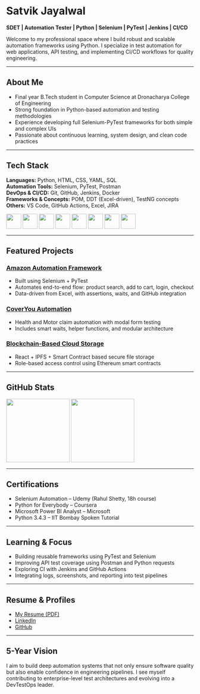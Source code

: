 # Satvik Jayalwal  
**SDET | Automation Tester | Python | Selenium | PyTest | Jenkins | CI/CD**

Welcome to my professional space where I build robust and scalable automation frameworks using Python. I specialize in test automation for web applications, API testing, and implementing CI/CD workflows for quality engineering.

---

## About Me

- Final year B.Tech student in Computer Science at Dronacharya College of Engineering
- Strong foundation in Python-based automation and testing methodologies
- Experience developing full Selenium-PyTest frameworks for both simple and complex UIs
- Passionate about continuous learning, system design, and clean code practices

---

## Tech Stack

**Languages:** Python, HTML, CSS, YAML, SQL  
**Automation Tools:** Selenium, PyTest, Postman  
**DevOps & CI/CD:** Git, GitHub, Jenkins, Docker  
**Frameworks & Concepts:** POM, DDT (Excel-driven), TestNG concepts  
**Others:** VS Code, GitHub Actions, Excel, JIRA

<p align="left">
  <img src="https://cdn.jsdelivr.net/gh/devicons/devicon/icons/python/python-original.svg" width="40"/>
  <img src="https://cdn.jsdelivr.net/gh/devicons/devicon/icons/selenium/selenium-original.svg" width="40"/>
  <img src="https://cdn.jsdelivr.net/gh/devicons/devicon/icons/git/git-original.svg" width="40"/>
  <img src="https://cdn.jsdelivr.net/gh/devicons/devicon/icons/github/github-original.svg" width="40"/>
  <img src="https://cdn.jsdelivr.net/gh/devicons/devicon/icons/docker/docker-original.svg" width="40"/>
  <img src="https://cdn.jsdelivr.net/gh/devicons/devicon/icons/postman/postman-original.svg" width="40"/>
  <img src="https://cdn.jsdelivr.net/gh/devicons/devicon/icons/html5/html5-original.svg" width="40"/>
  <img src="https://cdn.jsdelivr.net/gh/devicons/devicon/icons/css3/css3-original.svg" width="40"/>
</p>

---

## Featured Projects

### [Amazon Automation Framework](https://github.com/SatvikJayalwal/AutomatingAmazon)
- Built using Selenium + PyTest
- Automates end-to-end flow: product search, add to cart, login, checkout
- Data-driven from Excel, with assertions, waits, and GitHub integration

### [CoverYou Automation](https://github.com/SatvikJayalwal/CoverYouAutomation)
- Health and Motor claim automation with modal form testing
- Includes smart waits, helper functions, and modular architecture

### [Blockchain-Based Cloud Storage](https://github.com/SatvikJayalwal/Bloackchain_Decentralized_cloud_storage_system)
- React + IPFS + Smart Contract based secure file storage
- Role-based access control using Ethereum smart contracts

---

## GitHub Stats

<p align="left">
  <img height="170" src="https://github-readme-stats.vercel.app/api?username=SatvikJayalwal&show_icons=true&theme=default&include_all_commits=true" />
  <img height="170" src="https://github-readme-stats.vercel.app/api/top-langs/?username=SatvikJayalwal&layout=compact&theme=default" />
</p>

---

## Certifications

- Selenium Automation – Udemy (Rahul Shetty, 18h course)
- Python for Everybody – Coursera
- Microsoft Power BI Analyst – Microsoft
- Python 3.4.3 – IIT Bombay Spoken Tutorial

---

## Learning & Focus

- Building reusable frameworks using PyTest and Selenium
- Improving API test coverage using Postman and Python requests
- Exploring CI with Jenkins and GitHub Actions
- Integrating logs, screenshots, and reporting into test pipelines

---

## Resume & Profiles

- [My Resume (PDF)](https://github.com/SatvikJayalwal/SatvikJayalwal/blob/main/resume.pdf)
- [LinkedIn](https://linkedin.com/in/satvik-jayalwal-697264227)
- [GitHub](https://github.com/SatvikJayalwal)

---

## 5-Year Vision

I aim to build deep automation systems that not only ensure software quality but also enable confidence in engineering pipelines. I see myself contributing to enterprise-level test architectures and evolving into a DevTestOps leader.

